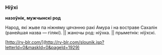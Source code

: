 ### Ніўхі
**назоўнік, мужчынскі род**

Народ, які жыве па ніжняму цячэнню ракі Амура і на востраве Сахалін (ранейшая назва — гілякі). || жаночы род: ніўхка. || прыметнік: ніўхскі.

<a rel="author">[http://rv-blr.com/](http://rv-blr.com/slounik.jsp?letterId=0&maskId=0&pageId=1929)</a>
